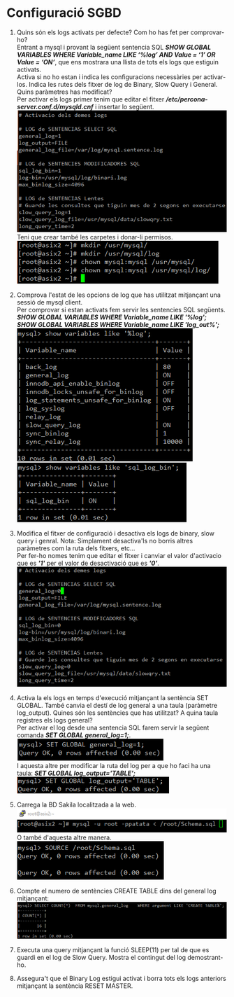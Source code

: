 # Configuració SGBD

1. Quins són els logs activats per defecte? Com ho has fet per comprovar-ho? </br>
Entrant a mysql i provant la següent sentencia SQL <b><i>SHOW GLOBAL VARIABLES WHERE Variable_name LIKE ‘%log’ AND Value = ‘1’ OR Value = ‘ON’</i></b>, que ens mostrara una llista de tots els logs que estiguin activats. </br>
Activa si no ho estan i indica les configuracions necessàries per activar-los. Indica les rutes dels fitxer de log de Binary, Slow Query i General. Quins paràmetres has modificat? </br>
Per activar els logs primer tenim que editar el fitxer  <b><i>/etc/percona-server.conf.d/mysqld.cnf</i></b> i insertar lo següent. </br>
![alt text](img/Screenshot_4.png) </br>
Teni que crear també les carpetes i donar-li permisos. </br>
![alt text](img/Screenshot_3.png) </br>

2. Comprova l'estat de les opcions de log que has utilitzat mitjançant una sessió de mysql client. </br>
Per comprovar si estan activats fem servir les sentencies SQL següents. <b><i>SHOW GLOBAL VARIABLES WHERE Variable_name LIKE '%log'; SHOW GLOBAL VARIABLES WHERE Variable_name LIKE 'log_out%';</i></b> </br>
![alt text](img/Screenshot_N.png) </br>
![alt text](img/Screenshot_N4.png) </br>

3. Modifica el fitxer de configuració i desactiva els logs de binary, slow query i genral. Nota: Simplament desactiva'ls no borris altres paràmetres com la ruta dels fitxers, etc... </br>
Per fer-ho nomes tenim que editar el fitxer i canviar el valor d'activacio que es <b><i>'1'</i></b> per el valor de desactivació que es <b><i>'0'</i></b>. </br>
![alt text](img/Screenshot_N2.png) </br>

4. Activa la els logs en temps d'execució mitjançant la sentència SET GLOBAL. També canvia el destí de log general a una taula (paràmetre log_output). Quines són les sentències que has utilitzat? A quina taula registres els logs general? </br>
Per activar el log desde una sentencia SQL farem servir la següent comanda <b><i>SET GLOBAL general_log=1;</i></b>. </br>
![alt text](img/Screenshot_N3.png) </br>
I aquesta altre per modificar la ruta del log per a que ho faci ha una taula: <b><i>SET GLOBAL log_output='TABLE';</i></b>
![alt text](img/Screenshot_N5.png) </br>

5. Carrega la BD Sakila localitzada a la web. </br>
![alt text](img/Screenshot_1.png) </br>
O també d'aquesta altre manera. </br>
![alt text](img/Screenshot_N7.png) </br>

6. Compte el numero de sentències CREATE TABLE dins del general log mitjançant: </br>
![alt text](img/Screenshot_N6.png) </br>

7. Executa una query mitjançant la funció SLEEP(11) per tal de que es guardi en el log de Slow Query. Mostra el contingut del log demostrant-ho. </br>

8. Assegura't que el Binary Log estigui activat i borra tots els logs anteriors mitjançant la sentència RESET MASTER. </br>
